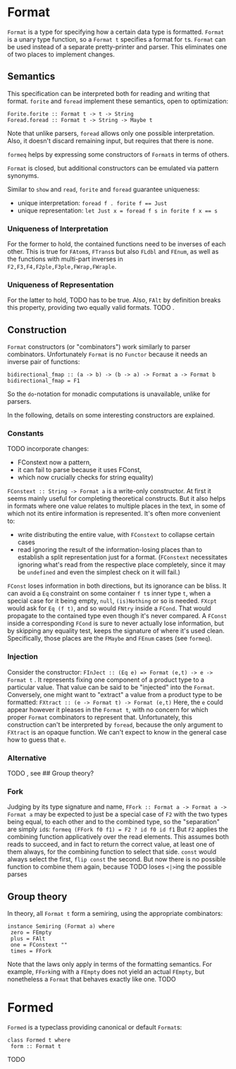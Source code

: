 # Format #

`Format` is a type for specifying how a certain data type is formatted.
`Format` is a unary type function, so a `Format t` specifies a format for `t`s.
`Format` can be used instead of a separate pretty-printer and parser.
This eliminates one of two places to implement changes.


## Semantics ##

This specification can be interpreted both for reading and writing that format.
`forite` and `foread` implement these semantics, open to optimization:
```
Forite.forite :: Format t -> t -> String
Foread.foread :: Format t -> String -> Maybe t
```
Note that unlike parsers, `foread` allows only one possible interpretation.
Also, it doesn't discard remaining input, but requires that there is none.

`formeq` helps by expressing some constructors of `Format`s in terms of others.

`Format` is closed, but additional constructors can be emulated via pattern synonyms.

Similar to `show` and `read`, `forite` and `foread` guarantee uniqueness:
* unique interpretation: `foread f . forite f == Just`
* unique representation: `let Just x = foread f s in forite f x == s`

### Uniqueness of Interpretation ###

For the former to hold, the contained functions need to be inverses of each other.
This is true for `FAtom`s, `FTrans`s but also `FLdbl` and `FEnum`, as well as
 the functions with multi-part inverses in `F2,F3,F4,F2ple,F3ple,FWrap,FWraple`.

### Uniqueness of Representation ###

For the latter to hold, TODO has to be true.
Also, `FAlt` by definition breaks this property, providing two equally valid formats. TODO .


## Construction ##

`Format` constructors (or "combinators") work similarly to parser combinators.
Unfortunately `Format` is no `Functor` because it needs an inverse pair of functions:
```
bidirectional_fmap :: (a -> b) -> (b -> a) -> Format a -> Format b
bidirectional_fmap = F1
```
So the `do`-notation for monadic computations is unavailable, unlike for parsers.

In the following, details on some interesting constructors are explained.

### Constants ###

TODO incorporate changes:
* FConstext now a pattern,
* it can fail to parse because it uses FConst,
* which now crucially checks for string equality)

`FConstext :: String -> Format a` is a write-only constructor.
At first it seems mainly useful for completing theoretical constructs.
But it also helps in formats where one value relates to multiple places in the text,
 in some of which not its entire information is represented.
It's often more convenient to:
* write distributing the entire value, with `FConstext` to collapse certain cases
* read ignoring the result of the information-losing places
than to establish a split representation just for a format.
(`FConstext` necessitates ignoring what's read from the respective place completely,
 since it may be `undefined` and even the simplest check on it will fail.)

`FConst` loses information in both directions, but its ignorance can be bliss.
It can avoid a `Eq` constraint on some container `f t`s inner type `t`,
 when a special case for it being empty, `null`, `(is)Nothing` or so is needed.
`FXcpt` would ask for `Eq (f t)`, and so would `FNtry` inside a `FCond`.
That would propagate to the contained type even though it's never compared.
A `FConst` inside a corresponding `FCond` is sure to never actually lose information,
 but by skipping any equality test, keeps the signature of where it's used clean.
Specifically, those places are the `FMaybe` and `FEnum` cases (see `formeq`).

### Injection ###
Consider the constructor:
`FInJect :: (Eq e) => Format (e,t) -> e -> Format t`
. It represents fixing one component of a product type to a particular value.
That value can be said to be "injected" into the `Format`.
Conversely, one might want to "extract" a value from a product type to be formatted:
`FXtract :: (e -> Format t) -> Format (e,t)`
Here, the `e` could appear however it pleases in the `Format t`,
 with no concern for which proper `Format` combinators to represent that.
Unfortunately, this construction can't be interpreted by `foread`,
 because the only argument to `FXtract` is an opaque function.
We can't expect to know in the general case how to guess that `e`.

### Alternative ###

TODO , see ## Group theory?

### Fork ###
Judging by its type signature and name,
`FFork :: Format a -> Format a -> Format a`
may be expected to just be a special case of `F2` with the two types being equal,
 to each other and to the combined type, so the "separation" are simply `id`s:
`formeq (FFork f0 f1) = F2 ? id f0 id f1`
But `F2` applies the combining function applicatively over the read elements.
This assumes both reads to succeed, and in fact to return the correct value,
 at least one of them always, for the combining function to select that side.
`const` would always select the first, `flip const` the second.
But now there is no possible function to combine them again, because 
TODO loses `<|>`ing the possible parses


## Group theory ##

In theory, all `Format t` form a semiring, using the appropriate combinators:
```
instance Semiring (Format a) where
 zero = FEmpty
 plus = FAlt
 one = FConstext ""
 times = FFork
```
Note that the laws only apply in terms of the formatting semantics.
For example, `FFork`ing with a `FEmpty` does not yield an actual `FEmpty`,
 but nonetheless a `Format` that behaves exactly like one.
TODO



# Formed #

`Formed` is a typeclass providing canonical or default `Format`s:
```
class Formed t where
 form :: Format t
```

TODO
